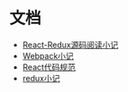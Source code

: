 # 文档

- [React-Redux源码阅读小记](./React-Redux源码阅读小记.md)
- [Webpack小记](./Webpack小记.md)
- [React代码规范](./React代码规范.md)
- [redux小记](./redux小记.md)